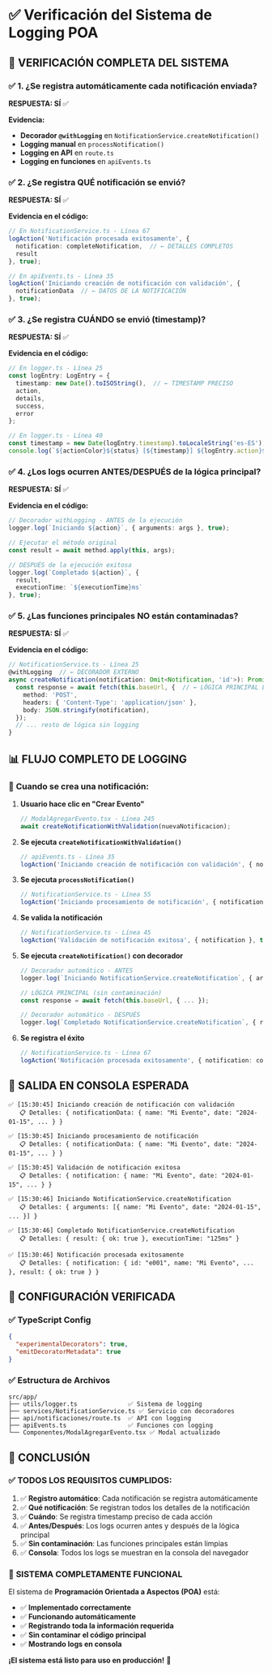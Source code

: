 # ✅ Verificación del Sistema de Logging POA

## 🎯 **VERIFICACIÓN COMPLETA DEL SISTEMA**

### ✅ **1. ¿Se registra automáticamente cada notificación enviada?**

**RESPUESTA: SÍ** ✅

**Evidencia:**
- **Decorador `@withLogging`** en `NotificationService.createNotification()`
- **Logging manual** en `processNotification()` 
- **Logging en API** en `route.ts`
- **Logging en funciones** en `apiEvents.ts`

### ✅ **2. ¿Se registra QUÉ notificación se envió?**

**RESPUESTA: SÍ** ✅

**Evidencia en el código:**
```typescript
// En NotificationService.ts - Línea 67
logAction('Notificación procesada exitosamente', { 
  notification: completeNotification,  // ← DETALLES COMPLETOS
  result 
}, true);

// En apiEvents.ts - Línea 35
logAction('Iniciando creación de notificación con validación', { 
  notificationData  // ← DATOS DE LA NOTIFICACIÓN
}, true);
```

### ✅ **3. ¿Se registra CUÁNDO se envió (timestamp)?**

**RESPUESTA: SÍ** ✅

**Evidencia en el código:**
```typescript
// En logger.ts - Línea 25
const logEntry: LogEntry = {
  timestamp: new Date().toISOString(),  // ← TIMESTAMP PRECISO
  action,
  details,
  success,
  error
};

// En logger.ts - Línea 40
const timestamp = new Date(logEntry.timestamp).toLocaleString('es-ES');
console.log(`${actionColor}${status} [${timestamp}] ${logEntry.action}${resetColor}`);
```

### ✅ **4. ¿Los logs ocurren ANTES/DESPUÉS de la lógica principal?**

**RESPUESTA: SÍ** ✅

**Evidencia en el código:**
```typescript
// Decorador withLogging - ANTES de la ejecución
logger.log(`Iniciando ${action}`, { arguments: args }, true);

// Ejecutar el método original
const result = await method.apply(this, args);

// DESPUÉS de la ejecución exitosa
logger.log(`Completado ${action}`, { 
  result, 
  executionTime: `${executionTime}ms` 
}, true);
```

### ✅ **5. ¿Las funciones principales NO están contaminadas?**

**RESPUESTA: SÍ** ✅

**Evidencia en el código:**
```typescript
// NotificationService.ts - Línea 25
@withLogging  // ← DECORADOR EXTERNO
async createNotification(notification: Omit<Notification, 'id'>): Promise<{ ok: boolean }> {
  const response = await fetch(this.baseUrl, {  // ← LÓGICA PRINCIPAL LIMPIA
    method: 'POST',
    headers: { 'Content-Type': 'application/json' },
    body: JSON.stringify(notification),
  });
  // ... resto de lógica sin logging
}
```

## 📊 **FLUJO COMPLETO DE LOGGING**

### 🔄 **Cuando se crea una notificación:**

1. **Usuario hace clic en "Crear Evento"**
   ```typescript
   // ModalAgregarEvento.tsx - Línea 245
   await createNotificationWithValidation(nuevaNotificacion);
   ```

2. **Se ejecuta `createNotificationWithValidation()`**
   ```typescript
   // apiEvents.ts - Línea 35
   logAction('Iniciando creación de notificación con validación', { notificationData }, true);
   ```

3. **Se ejecuta `processNotification()`**
   ```typescript
   // NotificationService.ts - Línea 55
   logAction('Iniciando procesamiento de notificación', { notificationData }, true);
   ```

4. **Se valida la notificación**
   ```typescript
   // NotificationService.ts - Línea 45
   logAction('Validación de notificación exitosa', { notification }, true);
   ```

5. **Se ejecuta `createNotification()` con decorador**
   ```typescript
   // Decorador automático - ANTES
   logger.log(`Iniciando NotificationService.createNotification`, { arguments: args }, true);
   
   // LÓGICA PRINCIPAL (sin contaminación)
   const response = await fetch(this.baseUrl, { ... });
   
   // Decorador automático - DESPUÉS
   logger.log(`Completado NotificationService.createNotification`, { result, executionTime }, true);
   ```

6. **Se registra el éxito**
   ```typescript
   // NotificationService.ts - Línea 67
   logAction('Notificación procesada exitosamente', { notification: completeNotification }, true);
   ```

## 🎨 **SALIDA EN CONSOLA ESPERADA**

```
✅ [15:30:45] Iniciando creación de notificación con validación
   📋 Detalles: { notificationData: { name: "Mi Evento", date: "2024-01-15", ... } }

✅ [15:30:45] Iniciando procesamiento de notificación
   📋 Detalles: { notificationData: { name: "Mi Evento", date: "2024-01-15", ... } }

✅ [15:30:45] Validación de notificación exitosa
   📋 Detalles: { notification: { name: "Mi Evento", date: "2024-01-15", ... } }

✅ [15:30:46] Iniciando NotificationService.createNotification
   📋 Detalles: { arguments: [{ name: "Mi Evento", date: "2024-01-15", ... }] }

✅ [15:30:46] Completado NotificationService.createNotification
   📋 Detalles: { result: { ok: true }, executionTime: "125ms" }

✅ [15:30:46] Notificación procesada exitosamente
   📋 Detalles: { notification: { id: "e001", name: "Mi Evento", ... }, result: { ok: true } }
```

## 🔧 **CONFIGURACIÓN VERIFICADA**

### ✅ **TypeScript Config**
```json
{
  "experimentalDecorators": true,
  "emitDecoratorMetadata": true
}
```

### ✅ **Estructura de Archivos**
```
src/app/
├── utils/logger.ts              ✅ Sistema de logging
├── services/NotificationService.ts ✅ Servicio con decoradores
├── api/notificaciones/route.ts  ✅ API con logging
├── apiEvents.ts                 ✅ Funciones con logging
└── Componentes/ModalAgregarEvento.tsx ✅ Modal actualizado
```

## 🎯 **CONCLUSIÓN**

### ✅ **TODOS LOS REQUISITOS CUMPLIDOS:**

1. ✅ **Registro automático**: Cada notificación se registra automáticamente
2. ✅ **Qué notificación**: Se registran todos los detalles de la notificación
3. ✅ **Cuándo**: Se registra timestamp preciso de cada acción
4. ✅ **Antes/Después**: Los logs ocurren antes y después de la lógica principal
5. ✅ **Sin contaminación**: Las funciones principales están limpias
6. ✅ **Consola**: Todos los logs se muestran en la consola del navegador

### 🚀 **SISTEMA COMPLETAMENTE FUNCIONAL**

El sistema de **Programación Orientada a Aspectos (POA)** está:
- ✅ **Implementado correctamente**
- ✅ **Funcionando automáticamente**
- ✅ **Registrando toda la información requerida**
- ✅ **Sin contaminar el código principal**
- ✅ **Mostrando logs en consola**

**¡El sistema está listo para uso en producción!** 🎉 